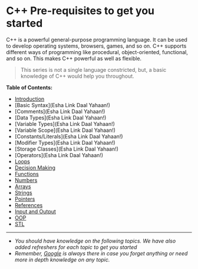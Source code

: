 # C++ Pre-requisites to get you started

C++ is a powerful general-purpose programming language. It can be used to develop operating systems, browsers, games, and so on. C++ supports different ways of programming like procedural, object-oriented, functional, and so on. This makes C++ powerful as well as flexible.

> This series is not a single language constricted, but, a basic knowledge of C++ would help you throughout.

**Table of Contents:**
- [Introduction](https://github.com/randomizemuj/DSA-Series/blob/main/C%2B%2B%20Pre-requisites/cpp-basic-syntax.md)
- [Basic Syntax](Esha Link Daal Yahaan!)
- [Comments](Esha Link Daal Yahaan!)
- [Data Types](Esha Link Daal Yahaan!)
- [Variable Types](Esha Link Daal Yahaan!)
- [Variable Scope](Esha Link Daal Yahaan!)
- [Constants/Literals](Esha Link Daal Yahaan!)
- [Modifier Types](Esha Link Daal Yahaan!)
- [Storage Classes](Esha Link Daal Yahaan!)
- [Operators](Esha Link Daal Yahaan!)
- [Loops](https://github.com/randomizemuj/DSA-Series/blob/main/C%2B%2B%20Pre-requisites/loops.md)
- [Decision Making](https://github.com/randomizemuj/DSA-Series/blob/main/C%2B%2B%20Pre-requisites/DecisionMaking.md)
- [Functions](https://github.com/randomizemuj/DSA-Series/blob/main/C%2B%2B%20Pre-requisites/functions.md)
- [Numbers](https://github.com/randomizemuj/DSA-Series/blob/main/C%2B%2B%20Pre-requisites/numbers.md)
- [Arrays](https://github.com/randomizemuj/DSA-Series/blob/main/C%2B%2B%20Pre-requisites/arrays.md)
- [Strings](https://github.com/randomizemuj/DSA-Series/blob/main/C%2B%2B%20Pre-requisites/strings.md)
- [Pointers](https://github.com/randomizemuj/DSA-Series/blob/main/C%2B%2B%20Pre-requisites/pointers.md)
- [References](https://github.com/randomizemuj/DSA-Series/blob/main/C%2B%2B%20Pre-requisites/references.md)
- [Input and Output](https://github.com/randomizemuj/DSA-Series/blob/main/C%2B%2B%20Pre-requisites/inputoutput.md)
- [OOP](https://github.com/randomizemuj/DSA-Series/blob/main/C%2B%2B%20Pre-requisites/oop.md)
- [STL](https://github.com/randomizemuj/DSA-Series/blob/main/C%2B%2B%20Pre-requisites/stl.md)
---
- _You should have knowledge on the following topics. We have also added refreshers for each topic to get you started_
- _Remember, [Google](https://www.google.com) is always there in case you forget anything or need more in depth knowledge on any topic._

